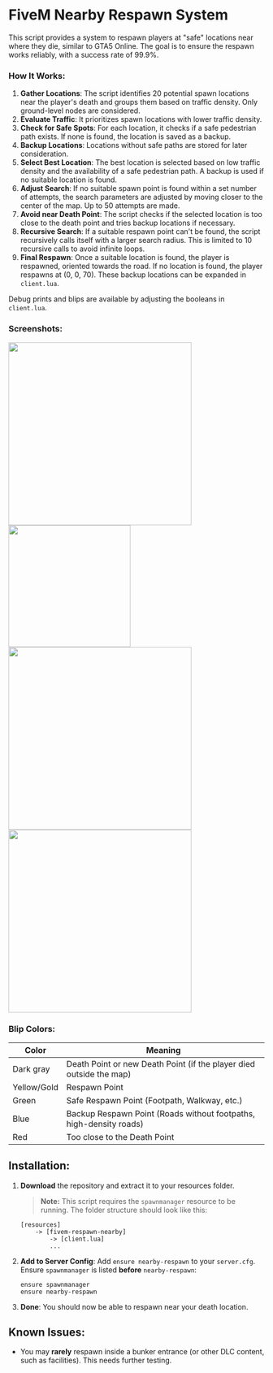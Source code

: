 # FiveM Nearby Respawn System

This script provides a system to respawn players at "safe" locations near where they die, similar to GTA5 Online. The goal is to ensure the respawn works reliably, with a success rate of 99.9%.

### How It Works:
1. **Gather Locations**: The script identifies 20 potential spawn locations near the player's death and groups them based on traffic density. Only ground-level nodes are considered.
2. **Evaluate Traffic**: It prioritizes spawn locations with lower traffic density.
3. **Check for Safe Spots**: For each location, it checks if a safe pedestrian path exists. If none is found, the location is saved as a backup.
4. **Backup Locations**: Locations without safe paths are stored for later consideration.
5. **Select Best Location**: The best location is selected based on low traffic density and the availability of a safe pedestrian path. A backup is used if no suitable location is found.
6. **Adjust Search**: If no suitable spawn point is found within a set number of attempts, the search parameters are adjusted by moving closer to the center of the map. Up to 50 attempts are made.
7. **Avoid near Death Point**: The script checks if the selected location is too close to the death point and tries backup locations if necessary.
8. **Recursive Search**: If a suitable respawn point can't be found, the script recursively calls itself with a larger search radius. This is limited to 10 recursive calls to avoid infinite loops.
9. **Final Respawn**: Once a suitable location is found, the player is respawned, oriented towards the road. If no location is found, the player respawns at (0, 0, 70). These backup locations can be expanded in `client.lua`.

Debug prints and blips are available by adjusting the booleans in `client.lua`.

### Screenshots:
<img src="https://github.com/Flamtky/fivem-respawn-nearby/assets/68606032/d2a987e1-db4d-4aed-829f-e4a2638de275" width="360" />
<img src="https://github.com/Flamtky/fivem-respawn-nearby/assets/68606032/96647d78-70d0-4ea2-ab6e-99f4c12a2099" width="240" /><br>
<img src="https://github.com/Flamtky/fivem-respawn-nearby/assets/68606032/4a1823ae-4fd3-43cb-a9e8-e6a82849879e" width="360" />
<img src="https://github.com/Flamtky/fivem-respawn-nearby/assets/68606032/e2ec91c0-d130-4cab-96e9-06951132402e" width="360" />

### Blip Colors:
| Color       | Meaning |
|-------------|----------|
| Dark gray   | Death Point or new Death Point (if the player died outside the map) |
| Yellow/Gold | Respawn Point |
| Green       | Safe Respawn Point (Footpath, Walkway, etc.) |
| Blue        | Backup Respawn Point (Roads without footpaths, high-density roads) |
| Red         | Too close to the Death Point |

## Installation:
1. **Download** the repository and extract it to your resources folder.
   > **Note:** This script requires the `spawnmanager` resource to be running.
   The folder structure should look like this:
    ```
    [resources]
        -> [fivem-respawn-nearby]
            -> [client.lua]
            ...
    ```
2. **Add to Server Config**: Add `ensure nearby-respawn` to your `server.cfg`. Ensure `spawnmanager` is listed **before** `nearby-respawn`:
    ```
    ensure spawnmanager
    ensure nearby-respawn
    ```
3. **Done**: You should now be able to respawn near your death location.

## Known Issues:
- You may **rarely** respawn inside a bunker entrance (or other DLC content, such as facilities). This needs further testing.
